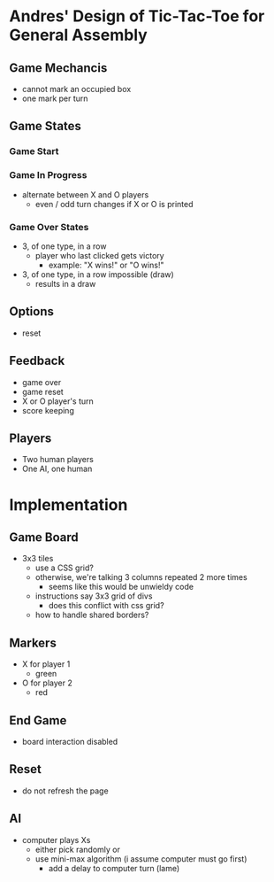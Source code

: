 # Andres' Design of Tic-Tac-Toe for General Assembly

## Game Mechancis

* cannot mark an occupied box
* one mark per turn

## Game States

### Game Start

### Game In Progress

* alternate between X and O players
    * even / odd turn changes if X or O is printed

### Game Over States

* 3, of one type, in a row
    * player who last clicked gets victory
        * example: "X wins!" or "O wins!"
* 3, of one type, in a row impossible (draw)
    * results in a draw

## Options

* reset

## Feedback

* game over
* game reset
* X or O player's turn
* score keeping

## Players

* Two human players
* One AI, one human

# Implementation

## Game Board

* 3x3 tiles
    * use a CSS grid?
    * otherwise, we're talking 3 columns repeated 2 more times
        * seems like this would be unwieldy code
    * instructions say 3x3 grid of divs
        * does this conflict with css grid?
    * how to handle shared borders?

## Markers

* X for player 1
    * green
* O for player 2
    * red

## End Game

* board interaction disabled

## Reset

* do not refresh the page

## AI

* computer plays Xs
    * either pick randomly or
    * use mini-max algorithm (i assume computer must go first)
        * add a delay to computer turn (lame)
